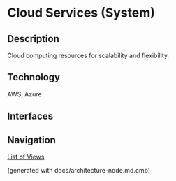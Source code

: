 # Cloud Services (System)
## Description
Cloud computing resources for scalability and flexibility.

## Technology
AWS, Azure


## Interfaces


## Navigation
[List of Views](../../views.md)

(generated with docs/architecture-node.md.cmb)
